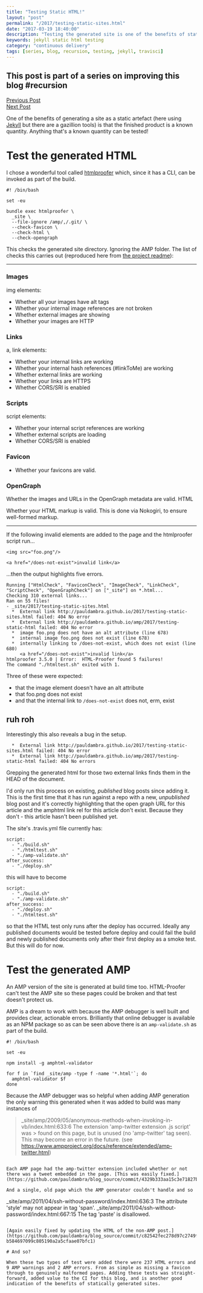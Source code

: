 ```yaml
--- 
title: "Testing Static HTML!" 
layout: "post" 
permalink: "/2017/testing-static-sites.html" 
date: "2017-03-19 18:40:00"
description: "Testing the generated site is one of the benefits of static HTML generators"
keywords: jekyll static html testing
category: "continuous delivery"
tags: [series, blog, recursion, testing, jekyll, travisci]
---
```


<aside class="series">
  <h1>
    This post is part of a series on improving this blog #recursion
  </h1>
  <div class="links">
    <div class="previous">
      <a href="/structured-data-with-jekyll.html">Previous Post</a>
    </div>
    <div class="next">
      <a href="/2017/generating-static-amp.html">Next Post</a>
    </div>
  </div>
</aside>

One of the benefits of generating a site as a static artefact (here using [Jekyll](https://jekyllrb.com/) but there are a gazillion tools) is that the finished product is a known quantity. Anything that's a known quantity can be tested!

<!--more-->

# Test the generated HTML

I chose a wonderful tool called [htmlproofer](https://github.com/gjtorikian/html-proofer) which, since it has a CLI, can be invoked as part of the build.

```
#! /bin/bash

set -eu

bundle exec htmlproofer \
  _site \
  --file-ignore /amp/,/.git/ \
  --check-favicon \
  --check-html \
  --check-opengraph
```

This checks the generated site directory. Ignoring the AMP folder. The list of checks this carries out (reproduced here from [the project readme](https://github.com/gjtorikian/html-proofer/blob/c95d21dd5221243c7a7cfb1218fd6fd853381765/README.md)):

------

### Images

img elements:

 * Whether all your images have alt tags
 * Whether your internal image references are not broken
 * Whether external images are showing
 * Whether your images are HTTP

### Links

a, link elements:

 * Whether your internal links are working
 * Whether your internal hash references (#linkToMe) are working
 * Whether external links are working
 * Whether your links are HTTPS
 * Whether CORS/SRI is enabled

### Scripts

script elements:

 * Whether your internal script references are working
 * Whether external scripts are loading
 * Whether CORS/SRI is enabled

### Favicon

 * Whether your favicons are valid.

### OpenGraph

Whether the images and URLs in the OpenGraph metadata are valid.
HTML

Whether your HTML markup is valid. This is done via Nokogiri, to ensure well-formed markup.

------

If the following invalid elements are added to the page and the htmlproofer script run...

```
<img src="foo.png"/>

<a href="/does-not-exist">invalid link</a>
```

...then the output highlights five errors.

```
Running ["HtmlCheck", "FaviconCheck", "ImageCheck", "LinkCheck", "ScriptCheck", "OpenGraphCheck"] on ["_site"] on *.html... 
Checking 310 external links...
Ran on 55 files!
- _site/2017/testing-static-sites.html
  *  External link http://pauldambra.github.io/2017/testing-static-sites.html failed: 404 No error
  *  External link http://pauldambra.github.io/amp/2017/testing-static-html failed: 404 No error
  *  image foo.png does not have an alt attribute (line 678)
  *  internal image foo.png does not exist (line 678)
  *  internally linking to /does-not-exist, which does not exist (line 680)
     <a href="/does-not-exist">invalid link</a>
htmlproofer 3.5.0 | Error:  HTML-Proofer found 5 failures!
The command "./htmltest.sh" exited with 1.
```

Three of these were expected:

 * that the image element doesn't have an alt attribute
 * that foo.png does not exist
 * and that the internal link to `/does-not-exist` does not, erm, exist

## ruh roh

 Interestingly this also reveals a bug in the setup. 

```
  *  External link http://pauldambra.github.io/2017/testing-static-sites.html failed: 404 No error
  *  External link http://pauldambra.github.io/amp/2017/testing-static-html failed: 404 No errors
```

Grepping the generated html for those two external links finds them in the HEAD of the document.

I'd only run this process on existing, _published_ blog posts since adding it. This is the first time that it has run against a repo with a new, _unpublished_ blog post and it's correctly highlighting that the open graph URL for this article and the amphtml link rel for this article don't exist. Because they don't - this article hasn't been published yet. 

The site's .travis.yml file currently has:

```
script:
  - "./build.sh"
  - "./htmltest.sh"
  - "./amp-validate.sh"
after_success:
  - "./deploy.sh"
```

this will have to become

```
script:
  - "./build.sh"
  - "./amp-validate.sh"
after_success:
  - "./deploy.sh"
  - "./htmltest.sh"
```

so that the HTML test only runs after the deploy has occurred. Ideally any published documents would be tested before deploy and could fail the build and newly published documents only after their first deploy as a smoke test. But this will do for now.

# Test the generated AMP

An AMP version of the site is generated at build time too. HTML-Proofer can't test the AMP site so these pages could be broken and that test doesn't protect us.

AMP is a dream to work with because the AMP debugger is well built and provides clear, actionable errors. Brilliantly that online debugger is available as an NPM package so as can be seen above there is an `amp-validate.sh` as part of the build.

```
#! /bin/bash

set -eu

npm install -g amphtml-validator

for f in `find _site/amp -type f -name '*.html'`; do
  amphtml-validator $f
done
```

Because the AMP debugger was so helpful when adding AMP generation the only warning this generated when it was added to build was many instances of


> _site/amp/2009/05/anonymous-methods-when-invoking-in-vb/index.html:633:6 The extension 'amp-twitter extension .js script' was > found on this page, but is unused (no 'amp-twitter' tag seen). This may become an error in the future. (see https://www.ampproject.org/docs/reference/extended/amp-twitter.html)
```

Each AMP page had the amp-twitter extension included whether or not there was a tweet embedded in the page. [This was easily fixed.](https://github.com/pauldambra/blog_source/commit/4329b333aa15c3e71827ba0a5c42e608616d881a)

And a single, old page which the AMP generator couldn't handle and so

```
_site/amp/2011/04/ssh-without-password/index.html:636:3 The attribute 'style' may not appear in tag 'span'.
_site/amp/2011/04/ssh-without-password/index.html:667:15 The tag 'paste' is disallowed.
```

[Again easily fixed by updating the HTML of the non-AMP post.](https://github.com/pauldambra/blog_source/commit/c82542fec278d97c2749f6c09961efae15df175c#diff-b584697099c805190a2a5cfaae07bfc1)

# And so?

When these two types of test were added there were 237 HTML errors and 9 AMP warnings and 2 AMP errors. From as simple as missing a favicon through to genuinely malformed pages. Adding these tests was straight-forward, added value to the CI for this blog, and is another good indication of the benefits of statically generated sites. 
